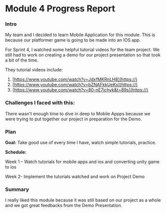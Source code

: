 # Module 4 Progress Report

### Intro

My team and I decided to learn Mobile Application for this module. This is because our platformer game is going to be made into an IOS app. 

For Sprint 4, I watched some helpful tutorial videos for the team project. We still had to work on creating a demo for our project presentation so that took a bit of the time. 

They tutorial videos include:

1. [https://www.youtube.com/watch?v=JdxfMKRnLH8](https://)
2. [https://www.youtube.com/watch?v=bZNAFkkUeKs](https://)
3. [https://www.youtube.com/watch?v=80-nE7ichvk&t=89s](https://)

### Challenges I faced with this:

There wasn't enough time to dive in deep to Mobile Appps because we were trying to put together our project in preparation for the Demo.

### Plan

**Goal:** Take good use of every time I have, watch simple tutorials, practice.

**Schedule:**

Week 1 – Watch tutorials for mobile apps and ios and converting unity game to ios

Week 2- Implement the tutorials watched and work on Project Demo

### Summary

I really liked this module because it was still based on our project as a whole and we got great feedbacks from the Demo Presentation.
